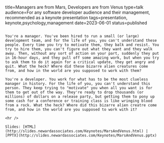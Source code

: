 title=Managers are from Mars, Developers are from Venus
type=talk
audience=For any software developer audience and their management, recommended as a keynote presentation
tags=presentation, keynote,psychology,management
date=2023-06-01
status=published
~~~~~~

You're a manager. You've been hired to run a small (or large) development team, and for the life of you, you can't understand these people. Every time you try to motivate them, they balk and resist. You try to hire them, you can't figure out what they want and they walk away. Then, without any sort of action on your part, suddenly they put in 16-hour days, and they pull off some amazing work, but when you try to ask them to do it again for a critical update, they get angry and quit. What the heck? Where did these bizarre alien creatures come from, and how in the world are you supposed to work with them?

You're a developer. You work for what has to be the most clueless manager in history. For the life of you, you can't understand this person. They keep trying to "motivate" you when all you want is for them to get out of the way. They're ready to drop thousands (or millions) of dollars on a release party, but getting them to pony up some cash for a conference or training class is like wringing blood from a rock. What the heck? Where did this bizarre alien creatre come from, and how in the world are you supposed to work with it?
    
<hr />

Slides: [HTML](http://slides.newardassociates.com/Keynotes/MarsAndVenus.html) | [PPTX](http://slides.newardassociates.com/Keynotes/MarsAndVenus.pptx)
